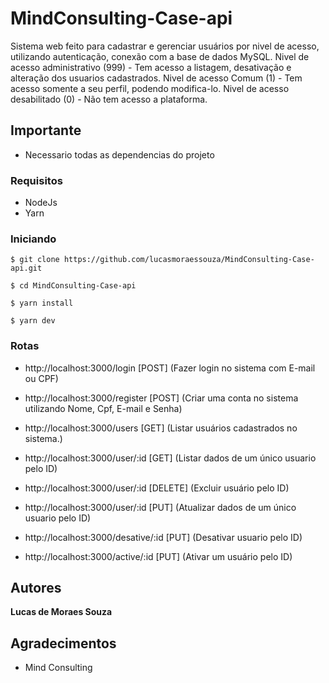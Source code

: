 # MindConsulting-Case-api

Sistema web feito para cadastrar e gerenciar usuários por nivel de acesso, utilizando autenticação, conexão com a base de dados MySQL.
Nivel de acesso administrativo (999) - Tem acesso a listagem, desativação e alteração dos usuarios cadastrados.
Nivel de acesso Comum (1) - Tem acesso somente a seu perfil, podendo modifica-lo.
Nivel de acesso desabilitado (0) - Não tem acesso a plataforma.

## Importante

- Necessario todas as dependencias do projeto

### Requisitos

- NodeJs
- Yarn

### Iniciando

```
$ git clone https://github.com/lucasmoraessouza/MindConsulting-Case-api.git
```

```
$ cd MindConsulting-Case-api
```

```
$ yarn install
```

```
$ yarn dev
```

### Rotas

- http://localhost:3000/login [POST] (Fazer login no sistema com E-mail ou CPF)

- http://localhost:3000/register [POST] (Criar uma conta no sistema utilizando Nome, Cpf, E-mail e Senha)

- http://localhost:3000/users [GET] (Listar usuários cadastrados no sistema.)

- http://localhost:3000/user/:id [GET] (Listar dados de um único usuario pelo ID)

- http://localhost:3000/user/:id [DELETE] (Excluir usuário pelo ID)

- http://localhost:3000/user/:id [PUT] (Atualizar dados de um único usuario pelo ID)

- http://localhost:3000/desative/:id [PUT] (Desativar usuario pelo ID)

- http://localhost:3000/active/:id [PUT] (Ativar um usuário pelo ID)

## Autores

**Lucas de Moraes Souza**

## Agradecimentos

- Mind Consulting
